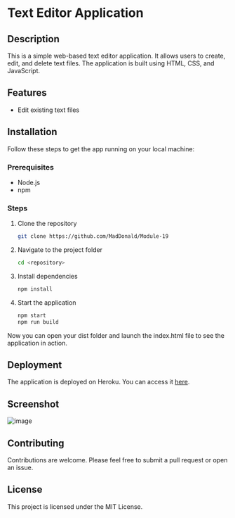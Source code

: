 # Text Editor Application

## Description

This is a simple web-based text editor application. It allows users to create, edit, and delete text files. The application is built using HTML, CSS, and JavaScript.

## Features

- Edit existing text files

## Installation

Follow these steps to get the app running on your local machine:

### Prerequisites

- Node.js
- npm

### Steps

1. Clone the repository
    ```bash
    git clone https://github.com/MadDonald/Module-19
    ```
2. Navigate to the project folder
    ```bash
    cd <repository>
    ```
3. Install dependencies
    ```bash
    npm install
    ```
4. Start the application
    ```bash
    npm start
    npm run build
    ```
Now you can open your dist folder and launch the index.html file to see the application in action.

## Deployment

The application is deployed on Heroku. You can access it [here](<deployed-app-url>).

## Screenshot
![image](https://github.com/MadDonald/Module-19/assets/100619060/a95111c6-12af-4157-90a5-ff7a43f08cf7)

## Contributing

Contributions are welcome. Please feel free to submit a pull request or open an issue.

## License

This project is licensed under the MIT License.


